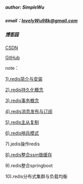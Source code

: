 ##### author: SimpleWu

##### email：lovelyWu98k@gmail.com

##### [博客园](https://www.cnblogs.com/SimpleWu/)

[CSDN](https://blog.csdn.net/qq_42280739)

[GitHub](https://github.com/450255266)

note：

[1).redis简介与安装](https://www.cnblogs.com/SimpleWu/p/9989264.html)

[2).redis持久化概念](https://www.cnblogs.com/SimpleWu/p/9995570.html)

[3).redis事务概念](https://www.cnblogs.com/SimpleWu/p/9997509.html)

[4).redis消息发布与订阅](https://www.cnblogs.com/SimpleWu/p/9999570.html)

[5).redis主从复制](https://www.cnblogs.com/SimpleWu/p/9999582.html)

[6).redis哨兵模式](https://www.cnblogs.com/SimpleWu/p/9999590.html)

7).jedis操作redis

[8).redis整合ssm做缓存](https://github.com/450255266/redis-examples/tree/master/code/redis-comment/redis-ssm)

9).redis整合springboot

10).redis分布式集群与负载均衡
